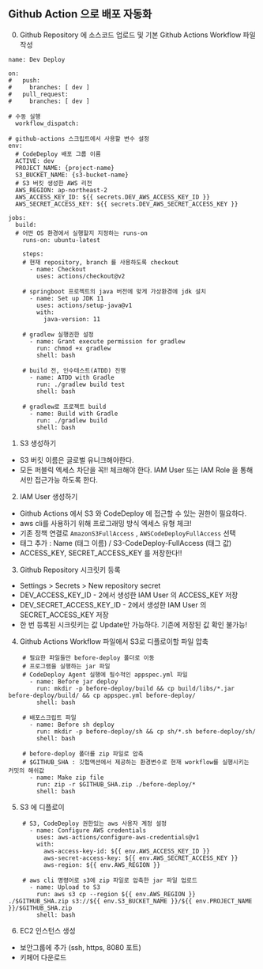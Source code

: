 ## Github Action 으로 배포 자동화
0. Github Repository 에 소스코드 업로드 및 기본 Github Actions Workflow 파일 작성
``` shell
name: Dev Deploy

on:
#   push:
#     branches: [ dev ]
#   pull_request:
#     branches: [ dev ]

# 수동 실행
  workflow_dispatch:

# github-actions 스크립트에서 사용할 변수 설정
env:
  # CodeDeploy 배포 그룹 이름
  ACTIVE: dev
  PROJECT_NAME: {project-name}
  S3_BUCKET_NAME: {s3-bucket-name}
  # S3 버킷 생성한 AWS 리전
  AWS_REGION: ap-northeast-2
  AWS_ACCESS_KEY_ID: ${{ secrets.DEV_AWS_ACCESS_KEY_ID }}
  AWS_SECRET_ACCESS_KEY: ${{ secrets.DEV_AWS_SECRET_ACCESS_KEY }}

jobs:
  build:
  # 어떤 OS 환경에서 실행할지 지정하는 runs-on
    runs-on: ubuntu-latest

    steps:
    # 현재 repository, branch 를 사용하도록 checkout
      - name: Checkout
        uses: actions/checkout@v2
        
    # springboot 프로젝트의 java 버전에 맞게 가상환경에 jdk 설치
      - name: Set up JDK 11
        uses: actions/setup-java@v1
        with:
          java-version: 11
          
    # gradlew 실행권한 설정
      - name: Grant execute permission for gradlew
        run: chmod +x gradlew
        shell: bash
        
    # build 전, 인수테스트(ATDD) 진행
      - name: ATDD with Gradle
        run: ./gradlew build test
        shell: bash

    # gradlew로 프로젝트 build
      - name: Build with Gradle
        run: ./gradlew build
        shell: bash
```

1. S3 생성하기
* S3 버킷 이름은 글로벌 유니크해야한다.
* 모든 퍼블릭 엑세스 차단을 꼭!! 체크해야 한다. IAM User 또는 IAM Role 을 통해서만 접근가능 하도록 한다.

2. IAM User 생성하기
* Github Actions 에서 S3 와 CodeDeploy 에 접근할 수 있는 권한이 필요하다.
* aws cli를 사용하기 위해 프로그래밍 방식 엑세스 유형 체크!
* 기존 정책 연결로 `AmazonS3FullAccess` , `AWSCodeDeployFullAccess` 선택
* 태그 추가 : Name (태그 이름) / S3-CodeDeploy-FullAccess (태그 값)
* ACCESS_KEY, SECRET_ACCESS_KEY 를 저장한다!!

3. Github Repository 시크릿키 등록
* Settings > Secrets > New repository secret
* DEV_ACCESS_KEY_ID - 2에서 생성한 IAM User 의 ACCESS_KEY 저장
* DEV_SECRET_ACCESS_KEY_ID - 2에서 생성한 IAM User 의 SECRET_ACCESS_KEY 저장
* 한 번 등록된 시크릿키는 값 Update만 가능하다. 기존에 저장된 값 확인 불가능!

4. Github Actions Workflow 파일에서 S3로 디플로이할 파일 압축
``` shell
    # 필요한 파일들만 before-deploy 폴더로 이동
    # 프로그램을 실행하는 jar 파일
    # CodeDeploy Agent 실행에 필수적인 appspec.yml 파일
      - name: Before jar deploy
        run: mkdir -p before-deploy/build && cp build/libs/*.jar before-deploy/build/ && cp appspec.yml before-deploy/
        shell: bash

    # 배포스크립트 파일
      - name: Before sh deploy
        run: mkdir -p before-deploy/sh && cp sh/*.sh before-deploy/sh/
        shell: bash
        
    # before-deploy 폴더를 zip 파일로 압축
    # $GITHUB_SHA : 깃헙액션에서 제공하는 환경변수로 현재 workflow를 실행시키는 커밋의 해쉬값
      - name: Make zip file
        run: zip -r $GITHUB_SHA.zip ./before-deploy/*
        shell: bash
```

5. S3 에 디플로이
``` shell
    # S3, CodeDeploy 권한있는 aws 사용자 계정 설정
      - name: Configure AWS credentials
        uses: aws-actions/configure-aws-credentials@v1
        with:
          aws-access-key-id: ${{ env.AWS_ACCESS_KEY_ID }}
          aws-secret-access-key: ${{ env.AWS_SECRET_ACCESS_KEY }}
          aws-region: ${{ env.AWS_REGION }}

    # aws cli 명령어로 s3에 zip 파일로 압축한 jar 파일 업로드
      - name: Upload to S3
        run: aws s3 cp --region ${{ env.AWS_REGION }} ./$GITHUB_SHA.zip s3://${{ env.S3_BUCKET_NAME }}/${{ env.PROJECT_NAME }}/$GITHUB_SHA.zip
        shell: bash
```

6. EC2 인스턴스 생성
* 보안그룹에 추가 (ssh, https, 8080 포트)
* 키페어 다운로드